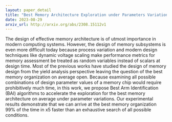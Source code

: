 ```yaml
---
layout: paper_detail
title: "Best Memory Architecture Exploration under Parameters Variations accelerated with Machine Learning"
date: 2023-08-29
arxiv_url: http://arxiv.org/abs/2308.15112v1
---
```


The design of effective memory architecture is of utmost importance in modern computing systems. However, the design of memory subsystems is even more difficult today because process variation and modern design techniques like dynamic voltage scaling make performance metrics for memory assessment be treated as random variables instead of scalars at design time. Most of the previous works have studied the design of memory design from the yield analysis perspective leaving the question of the best memory organization on average open. Because examining all possible combinations of design parameter values of a memory chip would require prohibitively much time, in this work, we propose Best Arm Identification (BAI) algorithms to accelerate the exploration for the best memory architecture on average under parameter variations. Our experimental results demonstrate that we can arrive at the best memory organization 99% of the time in x5 faster than an exhaustive search of all possible conditions.
